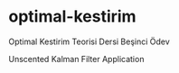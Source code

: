 # optimal-kestirim

Optimal Kestirim Teorisi Dersi
Beşinci Ödev

Unscented Kalman Filter Application
